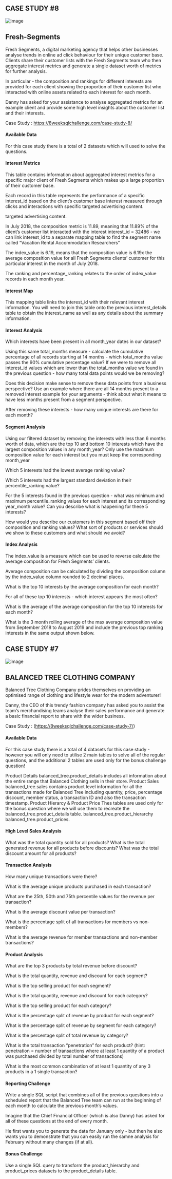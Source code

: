 ## CASE STUDY #8
![image](https://github.com/Pelummy11/Fresh-Segments/assets/47598173/8ef6ffeb-3b1b-4f0e-9ca6-52083f21a2ff)


## Fresh-Segments
Fresh Segments, a digital marketing agency that helps other businesses analyse trends in online ad click behaviour for their unique customer base.
Clients share their customer lists with the Fresh Segments team who then aggregate interest metrics and generate a single dataset worth of metrics for further analysis.

In particular - the composition and rankings for different interests are provided for each client showing the proportion of their customer list who interacted with online assets related to each interest for each month.

Danny has asked for your assistance to analyse aggregated metrics for an example client and provide some high level insights about the customer list and their interests.

Case Study : https://8weeksqlchallenge.com/case-study-8/

#### Available Data
For this case study there is a total of 2 datasets which will used to solve the questions.

#### Interest Metrics
This table contains information about aggregated interest metrics for a specific major client of Fresh Segments which makes up a large proportion of their customer base.

Each record in this table represents the performance of a specific interest_id based on the client’s customer base interest measured through clicks and interactions with specific targeted advertising content.

targeted advertising content.

In July 2018, the composition metric is 11.89, meaning that 11.89% of the client’s customer list interacted with the interest interest_id = 32486 - we can link interest_id to a separate mapping table to find the segment name called “Vacation Rental Accommodation Researchers”

The index_value is 6.19, means that the composition value is 6.19x the average composition value for all Fresh Segments clients’ customer for this particular interest in the month of July 2018.

The ranking and percentage_ranking relates to the order of index_value records in each month year.

#### Interest Map
This mapping table links the interest_id with their relevant interest information. You will need to join this table onto the previous interest_details table to obtain the interest_name as well as any details about the summary information.

#### Interest Analysis
Which interests have been present in all month_year dates in our dataset?

Using this same total_months measure - calculate the cumulative percentage of all records starting at 14 months - which total_months value passes the 90% cumulative percentage value?
If we were to remove all interest_id values which are lower than the total_months value we found in the previous question - how many total data points would we be removing?

Does this decision make sense to remove these data points from a business perspective? Use an example where there are all 14 months present to a removed interest example for your arguments - think about what it means to have less months present from a segment perspective.

After removing these interests - how many unique interests are there for each month?

#### Segment Analysis
Using our filtered dataset by removing the interests with less than 6 months worth of data, which are the top 10 and bottom 10 interests which have the largest composition values in any month_year? Only use the maximum composition value for each interest but you must keep the corresponding month_year

Which 5 interests had the lowest average ranking value?

Which 5 interests had the largest standard deviation in their percentile_ranking value?

For the 5 interests found in the previous question - what was minimum and maximum percentile_ranking values for each interest and its corresponding year_month value? Can you describe what is happening for these 5 interests?

How would you describe our customers in this segment based off their composition and ranking values? What sort of products or services should we show to these customers and what should we avoid?

#### Index Analysis
The index_value is a measure which can be used to reverse calculate the average composition for Fresh Segments’ clients.

Average composition can be calculated by dividing the composition column by the index_value column rounded to 2 decimal places.

What is the top 10 interests by the average composition for each month?

For all of these top 10 interests - which interest appears the most often?

What is the average of the average composition for the top 10 interests for each month?

What is the 3 month rolling average of the max average composition value from September 2018 to August 2019 and include the previous top ranking interests in the same output shown below.


## CASE STUDY #7
![image](https://github.com/Pelummy11/8WeeksSQLChallenge/assets/47598173/7a814869-cc83-4a9b-824f-561b1de7bb92)

## BALANCED TREE CLOTHING COMPANY
Balanced Tree Clothing Company prides themselves on providing an optimised range of clothing and lifestyle wear for the modern adventurer!

Danny, the CEO of this trendy fashion company has asked you to assist the team’s merchandising teams analyse their sales performance and generate a basic financial report to share with the wider business.

Case Study : (https://8weeksqlchallenge.com/case-study-7/)

#### Available Data
For this case study there is a total of 4 datasets for this case study - however you will only need to utilise 2 main tables to solve all of the regular questions, and the additional 2 tables are used only for the bonus challenge question!

Product Details
balanced_tree.product_details includes all information about the entire range that Balanced Clothing sells in their store.
Product Sales
balanced_tree.sales contains product level information for all the transactions made for Balanced Tree including quantity, price, percentage discount, member status, a transaction ID and also the transaction timestamp.
Product Hierarcy & Product Price
Thes tables are used only for the bonus question where we will use them to recreate the balanced_tree.product_details table.
balanced_tree.product_hierarchy
balanced_tree.product_prices.

#### High Level Sales Analysis
What was the total quantity sold for all products?
What is the total generated revenue for all products before discounts?
What was the total discount amount for all products?

#### Transaction Analysis
How many unique transactions were there?

What is the average unique products purchased in each transaction?

What are the 25th, 50th and 75th percentile values for the revenue per transaction?

What is the average discount value per transaction?

What is the percentage split of all transactions for members vs non-members?

What is the average revenue for member transactions and non-member transactions?

#### Product Analysis
What are the top 3 products by total revenue before discount?

What is the total quantity, revenue and discount for each segment?

What is the top selling product for each segment?

What is the total quantity, revenue and discount for each category?

What is the top selling product for each category?

What is the percentage split of revenue by product for each segment?

What is the percentage split of revenue by segment for each category?

What is the percentage split of total revenue by category?

What is the total transaction “penetration” for each product? (hint: penetration = number of transactions where at least 1 quantity of a product was purchased divided by total number of transactions)

What is the most common combination of at least 1 quantity of any 3 products in a 1 single transaction?

#### Reporting Challenge
Write a single SQL script that combines all of the previous questions into a scheduled report that the Balanced Tree team can run at the beginning of each month to calculate the previous month’s values.

Imagine that the Chief Financial Officer (which is also Danny) has asked for all of these questions at the end of every month.

He first wants you to generate the data for January only - but then he also wants you to demonstrate that you can easily run the samne analysis for February without many changes (if at all).

#### Bonus Challenge
Use a single SQL query to transform the product_hierarchy and product_prices datasets to the product_details table.
